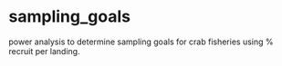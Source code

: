 # sampling_goals
power analysis to determine sampling goals for crab fisheries using % recruit per landing.
